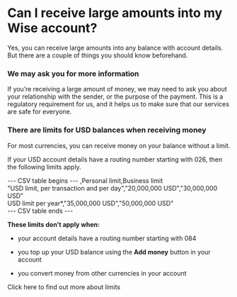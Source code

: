 # Can I receive large amounts into my Wise account?

Yes, you can receive large amounts into any balance with account details. But there are a couple of things you should know beforehand. 

### We may ask you for more information

If you’re receiving a large amount of money, we may need to ask you about your relationship with the sender, or the purpose of the payment. This is a regulatory requirement for us, and it helps us to make sure that our services are safe for everyone.

### There are limits for USD balances when receiving money

For most currencies, you can receive money on your balance without a limit. 

If your USD account details have a routing number starting with 026, then the following limits apply.


 --- CSV table begins ---
,Personal limit,Business limit  
"USD limit, per transaction and per day","20,000,000 USD","30,000,000 USD"  
USD limit per year*,"35,000,000 USD","50,000,000 USD"  
 --- CSV table ends ---

 **These limits don’t apply when:**

  * your account details have a routing number starting with 084

  * you top up your USD balance using the **Add money** button in your account

  * you convert money from other currencies in your account




Click here to find out more about limits